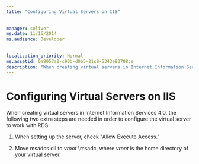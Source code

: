 ```yaml
---
title: "Configuring Virtual Servers on IIS"
  
  
manager: soliver
ms.date: 11/16/2014
ms.audience: Developer
 
  
localization_priority: Normal
ms.assetid: 0a8057a2-c90b-d0b5-21c8-5343e80708ce
description: "When creating virtual servers in Internet Information Services 4.0, the following two extra steps are needed in order to configure the virtual server to work with RDS:"
---
```


# Configuring Virtual Servers on IIS

When creating virtual servers in Internet Information Services 4.0, the following two extra steps are needed in order to configure the virtual server to work with RDS:
  
1. When setting up the server, check "Allow Execute Access."
    
2. Move msadcs.dll to  *vroot*  \msadc, where  *vroot*  is the home directory of your virtual server. 
    

